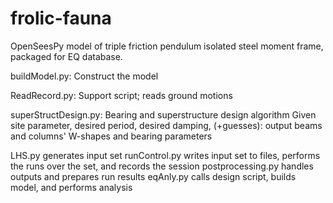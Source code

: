 # frolic-fauna
OpenSeesPy model of triple friction pendulum isolated steel moment frame, packaged for EQ database.

buildModel.py: Construct the model

ReadRecord.py: Support script; reads ground motions

superStructDesign.py: Bearing and superstructure design algorithm
Given site parameter, desired period, desired damping, (+guesses): output beams and columns' W-shapes and bearing parameters

LHS.py generates input set
runControl.py writes input set to files, performs the runs over the set, and records the session
postprocessing.py handles outputs and prepares run results
eqAnly.py calls design script, builds model, and performs analysis

